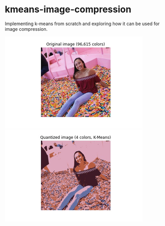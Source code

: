 # kmeans-image-compression
Implementing k-means from scratch and exploring how it can be used for image compression.

<img src = "images/sprinkles_og.jpg" /> <img src = "images/sprinkles_4colors.jpg" />

